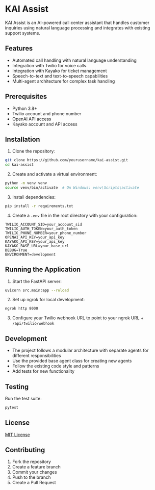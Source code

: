 # KAI Assist

KAI Assist is an AI-powered call center assistant that handles customer inquiries using natural language processing and integrates with existing support systems.

## Features

- Automated call handling with natural language understanding
- Integration with Twilio for voice calls
- Integration with Kayako for ticket management
- Speech-to-text and text-to-speech capabilities
- Multi-agent architecture for complex task handling

## Prerequisites

- Python 3.8+
- Twilio account and phone number
- OpenAI API access
- Kayako account and API access

## Installation

1. Clone the repository:
```bash
git clone https://github.com/yourusername/kai-assist.git
cd kai-assist
```

2. Create and activate a virtual environment:
```bash
python -m venv venv
source venv/bin/activate  # On Windows: venv\Scripts\activate
```

3. Install dependencies:
```bash
pip install -r requirements.txt
```

4. Create a `.env` file in the root directory with your configuration:
```
TWILIO_ACCOUNT_SID=your_account_sid
TWILIO_AUTH_TOKEN=your_auth_token
TWILIO_PHONE_NUMBER=your_phone_number
OPENAI_API_KEY=your_api_key
KAYAKO_API_KEY=your_api_key
KAYAKO_BASE_URL=your_base_url
DEBUG=True
ENVIRONMENT=development
```

## Running the Application

1. Start the FastAPI server:
```bash
uvicorn src.main:app --reload
```

2. Set up ngrok for local development:
```bash
ngrok http 8000
```

3. Configure your Twilio webhook URL to point to your ngrok URL + `/api/twilio/webhook`

## Development

- The project follows a modular architecture with separate agents for different responsibilities
- Use the provided base agent class for creating new agents
- Follow the existing code style and patterns
- Add tests for new functionality

## Testing

Run the test suite:
```bash
pytest
```

## License

[MIT License](LICENSE)

## Contributing

1. Fork the repository
2. Create a feature branch
3. Commit your changes
4. Push to the branch
5. Create a Pull Request 